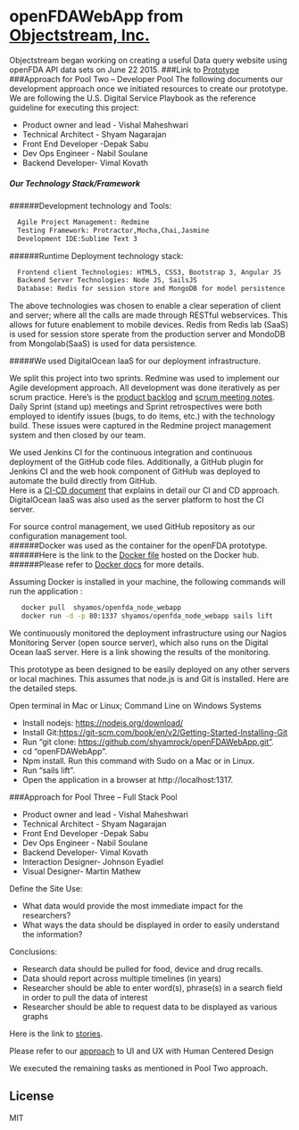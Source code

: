 # openFDAWebApp from [Objectstream, Inc.]

Objectstream	began	working	on	creating	a useful Data query website using openFDA API data sets	on	June 22 2015.
###Link to [Prototype]
###Approach	for	Pool	Two	– Developer	Pool
The	following	documents	our	development	approach	once	we	initiated	resources	to	create	our	prototype. We are	following	the	U.S.	Digital	Service	Playbook as the reference guideline for executing this project:
 - Product	owner	and	lead		- Vishal	Maheshwari
 - Technical	Architect - Shyam	Nagarajan
 - Front	End	Developer -Depak	Sabu
 - Dev	Ops	Engineer - Nabil	Soulane
 - Backend	Developer- Vimal	Kovath
  
##### Our	Technology	Stack/Framework
######Development	technology and Tools:

```sh 
  Agile Project Management: Redmine
  Testing Framework: Protractor,Mocha,Chai,Jasmine
  Development IDE:Sublime Text 3
```

######Runtime Deployment technology stack:

```sh 
  Frontend client Technologies: HTML5, CSS3, Bootstrap 3, Angular JS
  Backend Server Technologies: Node JS, SailsJS
  Database: Redis for session store and MongoDB for model persistence
```
The above technologies was chosen to enable a clear seperation of client and server; where all the calls are made through RESTful webservices. This allows for future enablement to mobile devices. Redis from Redis lab (SaaS) is used for session store sperate from the production server and MondoDB from Mongolab(SaaS) is used for data persistence.

#####We used DigitalOcean IaaS for our deployment infrastructure.

We	split	this	project	into	two	sprints.		Redmine	was	used to implement	our	Agile development	approach.		All	development	was	done iteratively	as per	scrum	practice.		Here’s	is the [product	backlog] and	[scrum meeting notes]. Daily Sprint (stand up)	meetings	and	Sprint retrospectives	were	both	employed	to	identify	issues	(bugs,	to	do	items,	etc.)	with	the	technology	build. These	issues	were	captured	in	the	Redmine	project management	system	and	then	closed	by	our	team.

We used	Jenkins	CI for the continuous	integration	and	continuous	deployment	of	the	GitHub	code	files.		Additionally,	a	GitHub	plugin	for	Jenkins	CI	and	the	web	hook	component	of	GitHub	was	deployed	to automate	the	build	directly	from	GitHub.		
Here	is	a	[CI-CD document]	that explains in detail our	CI	and	CD	approach. DigitalOcean	IaaS	was	also	used	as	the	server	platform	to	host	the	CI	server.		


For	source	control	management,	we	used GitHub	repository as our configuration management tool.		
######Docker	was	used	as	the	container	for	the	openFDA	prototype.		
######Here is the link to the [Docker file]	hosted	on	the	Docker	hub.
######Please refer to [Docker docs] for more details.	

Assuming	Docker	is	installed	in	your	machine,	the	following commands	will	run	the application	:

```sh 
   docker pull	shyamos/openfda_node_webapp
   docker run -d -p 80:1337 shyamos/openfda_node_webapp sails lift
```
We	continuously	monitored	the	deployment	infrastructure	using	our	Nagios	Monitoring	Server	(open	source	server), which also	runs	on	the	Digital	Ocean	IaaS server.		Here	is	a	link	showing	the	results	of	the	monitoring.		

This	prototype	as	been	designed	to	be	easily	deployed	on	any	other	servers	or	local	machines.	This	assumes	that	node.js	is	and	Git	is	installed. Here are	the	detailed steps.

Open	terminal	in	Mac	or	Linux;	Command	Line	on	Windows	Systems
 - Install	nodejs:	https://nodejs.org/download/
 - Install	Git:https://git-scm.com/book/en/v2/Getting-Started-Installing-Git
 - Run	“git clone:	https://github.com/shyamrock/openFDAWebApp.git”.
 - cd	“openFDAWebApp”.	
 - Npm	install.	Run	this	command	with	Sudo	on	a	Mac	or	in	Linux.
 - Run	“sails	lift”.
 - Open the	application	in	a	browser	at	http://localhost:1317.


###Approach	for	Pool	Three	– Full	Stack	Pool

 - Product	owner and	lead - Vishal	Maheshwari
 - Technical	Architect - Shyam	Nagarajan
 - Front	End	Developer -Depak	Sabu
 - Dev	Ops	Engineer - Nabil	Soulane
 - Backend	Developer- Vimal	Kovath
 - Interaction	Designer- Johnson Eyadiel
 - Visual	Designer- Martin	Mathew

Define	the	Site	Use:
- What	data	would	provide	the	most	immediate	impact	for	the	researchers?
- What	ways	the	data	should	be	displayed	in	order	to	easily	understand	the	information?

Conclusions:
- Research	data	should	be	pulled	for	food,	device	and	drug	recalls.
- Data	should	report	across	multiple	timelines	(in	years)
- Researcher	should	be	able	to	enter	word(s),	phrase(s)	in	a search	field	in	order	to	pull	the	data	of	interest
- Researcher	should	be	able	to	request	data	to	be	displayed	as	various	graphs	

Here is the link to [stories].

Please	refer to	our [approach] to UI and UX	with Human	Centered	Design

We executed the remaining tasks as mentioned in Pool Two approach.

License
----

MIT

[Objectstream, Inc.]: http://objectstream.com
[Prototype]:http://104.236.11.72/
[Docker file]:https://registry.hub.docker.com/u/shyamos/openfda_node_webapp/
[Docker docs]:https://github.com/shyamrock/openFDAWebApp/blob/master/docs/ContainerDeployment-Docker.pdf
[CI-CD document]:https://github.com/shyamrock/openFDAWebApp/blob/master/docs/ContinuousIntegrationandContinuousDevelopment.pdf
[product backlog]:https://github.com/shyamrock/openFDAWebApp/blob/master/docs/openfdadataqueryui-gantt.pdf
[scrum meeting notes]:https://github.com/shyamrock/openFDAWebApp/blob/master/docs/ScrumMeetingNotes.pdf
[stories]:https://github.com/shyamrock/openFDAWebApp/blob/master/docs/OpenFDA_User%20Stories.pdf
[approach]:https://github.com/shyamrock/openFDAWebApp/blob/master/docs/%20UX%20and%20UI%20design%20for%20OpenFDA.pdf
